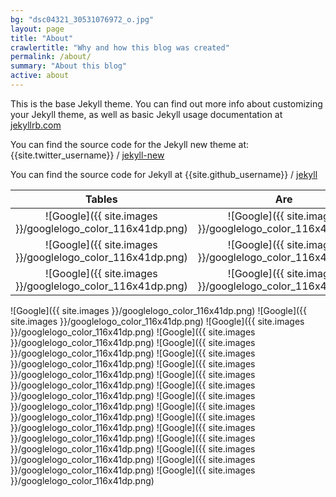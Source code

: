 ```yaml
---
bg: "dsc04321_30531076972_o.jpg"
layout: page
title: "About"
crawlertitle: "Why and how this blog was created"
permalink: /about/
summary: "About this blog"
active: about
---
```


This is the base Jekyll theme. You can find out more info about customizing your Jekyll theme, as well as basic Jekyll usage documentation at [jekyllrb.com](http://jekyllrb.com/)

You can find the source code for the Jekyll new theme at:
{{site.twitter_username}} /
[jekyll-new](https://github.com/jglovier/jekyll-new)

You can find the source code for Jekyll at
{{site.github_username}} /
[jekyll](https://github.com/jekyll/jekyll)

| Tables        | Are           | Cool  |
|:-------------:|:-------------:|:-----:|
|![Google]({{ site.images }}/googlelogo_color_116x41dp.png)|![Google]({{ site.images }}/googlelogo_color_116x41dp.png)|![Google]({{ site.images }}/googlelogo_color_116x41dp.png)|
|![Google]({{ site.images }}/googlelogo_color_116x41dp.png)|![Google]({{ site.images }}/googlelogo_color_116x41dp.png)|![Google]({{ site.images }}/googlelogo_color_116x41dp.png)|![Google]({{ site.images }}/googlelogo_color_116x41dp.png)
|![Google]({{ site.images }}/googlelogo_color_116x41dp.png)|![Google]({{ site.images }}/googlelogo_color_116x41dp.png)|![Google]({{ site.images }}/googlelogo_color_116x41dp.png)|


![Google]({{ site.images }}/googlelogo_color_116x41dp.png) ![Google]({{ site.images }}/googlelogo_color_116x41dp.png) ![Google]({{ site.images }}/googlelogo_color_116x41dp.png) ![Google]({{ site.images }}/googlelogo_color_116x41dp.png) ![Google]({{ site.images }}/googlelogo_color_116x41dp.png) ![Google]({{ site.images }}/googlelogo_color_116x41dp.png) ![Google]({{ site.images }}/googlelogo_color_116x41dp.png) ![Google]({{ site.images }}/googlelogo_color_116x41dp.png) ![Google]({{ site.images }}/googlelogo_color_116x41dp.png) ![Google]({{ site.images }}/googlelogo_color_116x41dp.png) ![Google]({{ site.images }}/googlelogo_color_116x41dp.png) ![Google]({{ site.images }}/googlelogo_color_116x41dp.png) ![Google]({{ site.images }}/googlelogo_color_116x41dp.png) ![Google]({{ site.images }}/googlelogo_color_116x41dp.png) ![Google]({{ site.images }}/googlelogo_color_116x41dp.png) ![Google]({{ site.images }}/googlelogo_color_116x41dp.png) ![Google]({{ site.images }}/googlelogo_color_116x41dp.png) 

